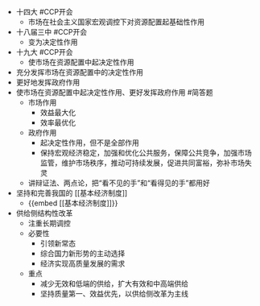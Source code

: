 - 十四大 #CCP开会
	- 市场在社会主义国家宏观调控下对资源配置起基础性作用
- 十八届三中 #CCP开会
	- 变为决定性作用
- 十九大 #CCP开会
	- 使市场在资源配置中起决定性作用
- 充分发挥市场在资源配置中的决定性作用
- 更好地发挥政府作用
- 使市场在资源配置中起决定性作用、更好发挥政府作用 #简答题
	- 市场作用
		- 效益最大化
		- 效率最优化
	- 政府作用
		- 起决定性作用，但不是全部作用
		- 保持宏观经济稳定，加强和优化公共服务，保障公共竞争，加强市场监管，维护市场秩序，推动可持续发展，促进共同富裕，弥补市场失灵
	- 讲辩证法、两点论，把“看不见的手”和“看得见的手”都用好
- 坚持和完善我国的 [[基本经济制度]]
	- {{embed [[基本经济制度]]}}
- 供给侧结构性改革
	- 注重长期调控
	- 必要性
		- 引领新常态
		- 综合国力新形势的主动选择
		- 经济实现高质量发展的需求
	- 重点
		- 减少无效和低端的供给，扩大有效和中高端供给
		- 坚持质量第一、效益优先，以供给侧改革为主线